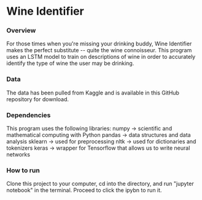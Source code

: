 # Wine Identifier


### Overview
For those times when you're missing your drinking buddy, Wine Identifier makes the perfect substitute -- quite the wine connoisseur. This program uses an LSTM model to train on descriptions of wine in order to accurately identify the type of wine the user may be drinking.

### Data
The data has been pulled from Kaggle and is available in this GitHub repository for download.

### Dependencies
This program uses the following libraries:
numpy -> scientific and mathematical computing with Python
pandas -> data structures and data analysis
sklearn -> used for preprocessing
nltk -> used for dictionaries and tokenizers
keras -> wrapper for Tensorflow that allows us to write neural networks

### How to run
Clone this project to your computer, cd into the directory, and run "jupyter notebook" in the terminal. Proceed to click the ipybn to run it.

